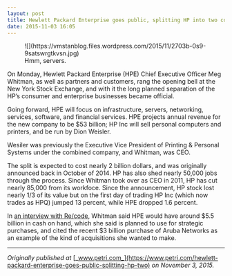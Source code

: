 ```yaml
---
layout: post
title: Hewlett Packard Enterprise goes public, splitting HP into two companies
date: 2015-11-03 16:05
---
```



<figure class="wp-caption">![](https://vmstanblog.files.wordpress.com/2015/11/2703b-0s9-9satswrgtkvsn.jpg)

<figcaption class="wp-caption-text">Hmm, servers.</figcaption>

</figure>

On Monday, Hewlett Packard Enterprise (HPE) Chief Executive Officer Meg Whitman, as well as partners and customers, rang the opening bell at the New York Stock Exchange, and with it the long planned separation of the HP’s consumer and enterprise businesses became official.

Going forward, HPE will focus on infrastructure, servers, networking, services, software, and financial services. HPE projects annual revenue for the new company to be $53 billion; HP Inc will sell personal computers and printers, and be run by Dion Weisler.

Wesiler was previously the Executive Vice President of Printing & Personal Systems under the combined company, and Whitman, was CEO.

The split is expected to cost nearly 2 billion dollars, and was originally announced back in October of 2014\. HP has also shed nearly 50,000 jobs through the process. Since Whitman took over as CEO in 2011, HP has cut nearly 85,000 from its workfoce. Since the announcement, HP stock lost nearly 1/3 of its value but on the first day of trading HP Inc (which now trades as HPQ) jumped 13 percent, while HPE dropped 1.6 percent.

In [an interview with Re/code](http://recode.net/2015/11/02/hewlett-packard-splits-in-two-today-now-what/), Whitman said HPE would have around $5.5 billion in cash on hand, which she said is planned to use for strategic purchases, and cited the recent $3 billion purchase of Aruba Networks as an example of the kind of acquisitions she wanted to make.

* * *

_Originally published at_ [_www.petri.com_](https://www.petri.com/hewlett-packard-enterprise-goes-public-splitting-hp-two) _on November 3, 2015._
